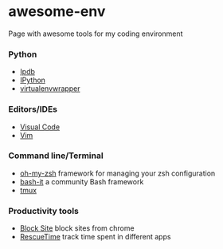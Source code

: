 # awesome-env
Page with awesome tools for my coding environment

### Python

- [Ipdb](https://github.com/gotcha/ipdb)
- [IPython](http://ipython.org/)
- [virtualenvwrapper](http://virtualenvwrapper.readthedocs.io/en/latest/command_ref.html)

### Editors/IDEs

- [Visual Code](https://code.visualstudio.com/)
- [Vim](http://www.vim.org/)

### Command line/Terminal

- [oh-my-zsh](https://github.com/robbyrussell/oh-my-zsh) framework for managing your zsh configuration
- [bash-it](https://github.com/Bash-it/bash-it) a community Bash framework
- [tmux](https://github.com/tmux/tmux/wiki)

### Productivity tools

- [Block Site](https://blocksite.co/) block sites from chrome
- [RescueTime](https://rescuetime.com) track time spent in different apps
